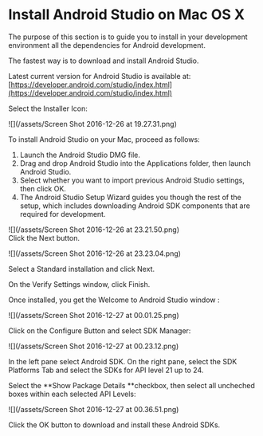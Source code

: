 # Install Android Studio on Mac OS X

The purpose of this section is to guide you to install in your development environment all the dependencies for Android development.

The fastest way is to download and install Android Studio.

Latest current version for Android Studio is available at: [https://developer.android.com/studio/index.html](https://developer.android.com/studio/index.html)

Select the Installer Icon:

![](/assets/Screen Shot 2016-12-26 at 19.27.31.png)

To install Android Studio on your Mac, proceed as follows:

1. Launch the Android Studio DMG file.
2. Drag and drop Android Studio into the Applications folder, then launch Android Studio.
3. Select whether you want to import previous Android Studio settings, then click OK.
4. The Android Studio Setup Wizard guides you though the rest of the setup, which includes downloading Android SDK components that are required for development.

![](/assets/Screen Shot 2016-12-26 at 23.21.50.png)  
Click the Next button.

![](/assets/Screen Shot 2016-12-26 at 23.23.04.png)

Select a Standard installation and click Next.

On the Verify Settings window, click Finish.

Once installed, you get the Welcome to Android Studio window :

![](/assets/Screen Shot 2016-12-27 at 00.01.25.png)

Click on the Configure Button and select SDK Manager:

![](/assets/Screen Shot 2016-12-27 at 00.23.12.png)

In the left pane select Android SDK. On the right pane, select the SDK Platforms Tab and select the SDKs for API level 21 up to 24.

Select the **Show Package Details **checkbox, then select all uncheched boxes within each selected API Levels:

![](/assets/Screen Shot 2016-12-27 at 00.36.51.png)

Click the OK button to download and install these Android SDKs.





